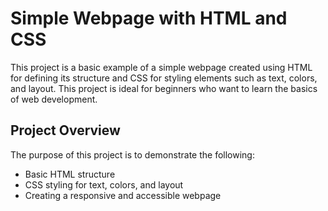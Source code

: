 # Simple Webpage with HTML and CSS

This project is a basic example of a simple webpage created using HTML for defining its structure and CSS for styling elements such as text, colors, and layout. This project is ideal for beginners who want to learn the basics of web development.

## Project Overview

The purpose of this project is to demonstrate the following:

- Basic HTML structure
- CSS styling for text, colors, and layout
- Creating a responsive and accessible webpage


